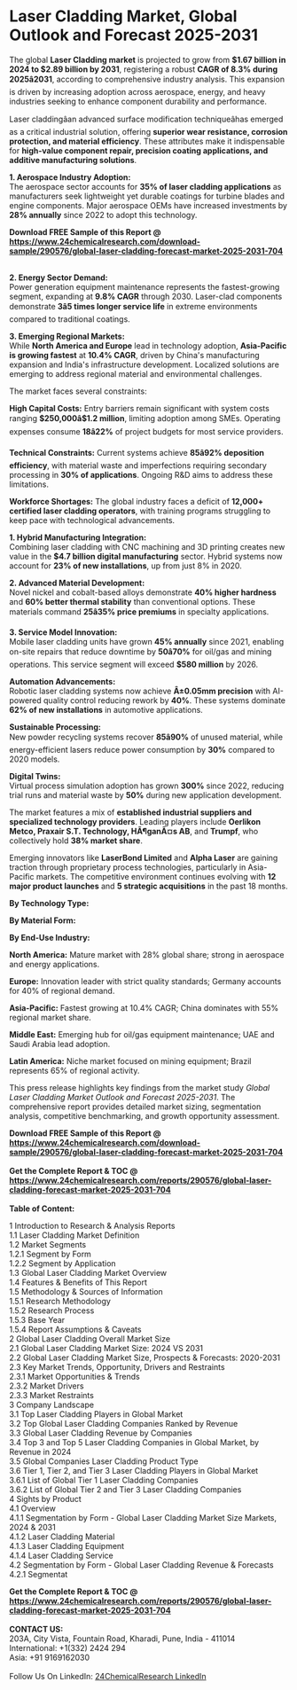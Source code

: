 <h1>Laser Cladding Market, Global Outlook and Forecast 2025-2031</h1><p>The global <strong>Laser Cladding market</strong> is projected to grow from <strong>$1.67 billion in 2024 to $2.89 billion by 2031</strong>, registering a robust <strong>CAGR of 8.3% during 2025â2031</strong>, according to comprehensive industry analysis. This expansion is driven by increasing adoption across aerospace, energy, and heavy industries seeking to enhance component durability and performance.</p><p>Laser claddingâan advanced surface modification techniqueâhas emerged as a critical industrial solution, offering <strong>superior wear resistance, corrosion protection, and material efficiency</strong>. These attributes make it indispensable for <strong>high-value component repair, precision coating applications, and additive manufacturing solutions</strong>.</p><p><strong>1. Aerospace Industry Adoption:</strong><br>
The aerospace sector accounts for <strong>35% of laser cladding applications</strong> as manufacturers seek lightweight yet durable coatings for turbine blades and engine components. Major aerospace OEMs have increased investments by <strong>28% annually</strong> since 2022 to adopt this technology.</p><div><b>Download FREE Sample of this Report @ 
            <a href="https://www.24chemicalresearch.com/download-sample/290576/global-laser-cladding-forecast-market-2025-2031-704">
            https://www.24chemicalresearch.com/download-sample/290576/global-laser-cladding-forecast-market-2025-2031-704</a></b></div><br><p><strong>2. Energy Sector Demand:</strong><br>
Power generation equipment maintenance represents the fastest-growing segment, expanding at <strong>9.8% CAGR</strong> through 2030. Laser-clad components demonstrate <strong>3â5 times longer service life</strong> in extreme environments compared to traditional coatings.</p><p><strong>3. Emerging Regional Markets:</strong><br>
While <strong>North America and Europe</strong> lead in technology adoption, <strong>Asia-Pacific is growing fastest</strong> at <strong>10.4% CAGR</strong>, driven by China's manufacturing expansion and India's infrastructure development. Localized solutions are emerging to address regional material and environmental challenges.</p><p>The market faces several constraints:</p><p><strong>High Capital Costs:</strong> Entry barriers remain significant with system costs ranging <strong>$250,000â$1.2 million</strong>, limiting adoption among SMEs. Operating expenses consume <strong>18â22%</strong> of project budgets for most service providers.</p><p><strong>Technical Constraints:</strong> Current systems achieve <strong>85â92% deposition efficiency</strong>, with material waste and imperfections requiring secondary processing in <strong>30% of applications</strong>. Ongoing R&amp;D aims to address these limitations.</p><p><strong>Workforce Shortages:</strong> The global industry faces a deficit of <strong>12,000+ certified laser cladding operators</strong>, with training programs struggling to keep pace with technological advancements.</p><p><strong>1. Hybrid Manufacturing Integration:</strong><br>
Combining laser cladding with CNC machining and 3D printing creates new value in the <strong>$4.7 billion digital manufacturing</strong> sector. Hybrid systems now account for <strong>23% of new installations</strong>, up from just 8% in 2020.</p><p><strong>2. Advanced Material Development:</strong><br>
Novel nickel and cobalt-based alloys demonstrate <strong>40% higher hardness</strong> and <strong>60% better thermal stability</strong> than conventional options. These materials command <strong>25â35% price premiums</strong> in specialty applications.</p><p><strong>3. Service Model Innovation:</strong><br>
Mobile laser cladding units have grown <strong>45% annually</strong> since 2021, enabling on-site repairs that reduce downtime by <strong>50â70%</strong> for oil/gas and mining operations. This service segment will exceed <strong>$580 million</strong> by 2026.</p><p><strong>Automation Advancements:</strong><br>
	Robotic laser cladding systems now achieve <strong>Â±0.05mm precision</strong> with AI-powered quality control reducing rework by <strong>40%</strong>. These systems dominate <strong>62% of new installations</strong> in automotive applications.</p><p><strong>Sustainable Processing:</strong><br>
	New powder recycling systems recover <strong>85â90%</strong> of unused material, while energy-efficient lasers reduce power consumption by <strong>30%</strong> compared to 2020 models.</p><p><strong>Digital Twins:</strong><br>
	Virtual process simulation adoption has grown <strong>300%</strong> since 2022, reducing trial runs and material waste by <strong>50%</strong> during new application development.</p><p>The market features a mix of <strong>established industrial suppliers and specialized technology providers</strong>. Leading players include <strong>Oerlikon Metco, Praxair S.T. Technology, HÃ¶ganÃ¤s AB</strong>, and <strong>Trumpf</strong>, who collectively hold <strong>38% market share</strong>.</p><p>Emerging innovators like <strong>LaserBond Limited</strong> and <strong>Alpha Laser</strong> are gaining traction through proprietary process technologies, particularly in Asia-Pacific markets. The competitive environment continues evolving with <strong>12 major product launches</strong> and <strong>5 strategic acquisitions</strong> in the past 18 months.</p><p><strong>By Technology Type:</strong></p><p><strong>By Material Form:</strong></p><p><strong>By End-Use Industry:</strong></p><p><strong>North America:</strong> Mature market with 28% global share; strong in aerospace and energy applications.</p><p><strong>Europe:</strong> Innovation leader with strict quality standards; Germany accounts for 40% of regional demand.</p><p><strong>Asia-Pacific:</strong> Fastest growing at 10.4% CAGR; China dominates with 55% regional market share.</p><p><strong>Middle East:</strong> Emerging hub for oil/gas equipment maintenance; UAE and Saudi Arabia lead adoption.</p><p><strong>Latin America:</strong> Niche market focused on mining equipment; Brazil represents 65% of regional activity.</p><p>This press release highlights key findings from the market study <em>Global Laser Cladding Market Outlook and Forecast 2025-2031</em>. The comprehensive report provides detailed market sizing, segmentation analysis, competitive benchmarking, and growth opportunity assessment.</p><div><b>Download FREE Sample of this Report @ 
            <a href="https://www.24chemicalresearch.com/download-sample/290576/global-laser-cladding-forecast-market-2025-2031-704">
            https://www.24chemicalresearch.com/download-sample/290576/global-laser-cladding-forecast-market-2025-2031-704</a></b></div><br><div><b>Get the Complete Report & TOC @ 
            <a href="https://www.24chemicalresearch.com/reports/290576/global-laser-cladding-forecast-market-2025-2031-704">
            https://www.24chemicalresearch.com/reports/290576/global-laser-cladding-forecast-market-2025-2031-704</a></b></div><br>
            <b>Table of Content:</b><p>1 Introduction to Research & Analysis Reports<br />
 1.1 Laser Cladding Market Definition<br />
 1.2 Market Segments<br />
 1.2.1 Segment by Form<br />
 1.2.2 Segment by Application<br />
 1.3 Global Laser Cladding Market Overview<br />
 1.4 Features & Benefits of This Report<br />
 1.5 Methodology & Sources of Information<br />
 1.5.1 Research Methodology<br />
 1.5.2 Research Process<br />
 1.5.3 Base Year<br />
 1.5.4 Report Assumptions & Caveats<br />
2 Global Laser Cladding Overall Market Size<br />
 2.1 Global Laser Cladding Market Size: 2024 VS 2031<br />
 2.2 Global Laser Cladding Market Size, Prospects & Forecasts: 2020-2031<br />
 2.3 Key Market Trends, Opportunity, Drivers and Restraints<br />
 2.3.1 Market Opportunities & Trends<br />
 2.3.2 Market Drivers<br />
 2.3.3 Market Restraints<br />
3 Company Landscape<br />
 3.1 Top Laser Cladding Players in Global Market<br />
 3.2 Top Global Laser Cladding Companies Ranked by Revenue<br />
 3.3 Global Laser Cladding Revenue by Companies<br />
 3.4 Top 3 and Top 5 Laser Cladding Companies in Global Market, by Revenue in 2024<br />
 3.5 Global Companies Laser Cladding Product Type<br />
 3.6 Tier 1, Tier 2, and Tier 3 Laser Cladding Players in Global Market<br />
 3.6.1 List of Global Tier 1 Laser Cladding Companies<br />
 3.6.2 List of Global Tier 2 and Tier 3 Laser Cladding Companies<br />
4 Sights by Product<br />
 4.1 Overview<br />
 4.1.1 Segmentation by Form - Global Laser Cladding Market Size Markets, 2024 & 2031<br />
 4.1.2 Laser Cladding Material<br />
 4.1.3 Laser Cladding Equipment<br />
 4.1.4 Laser Cladding Service<br />
 4.2 Segmentation by Form - Global Laser Cladding Revenue & Forecasts<br />
 4.2.1 Segmentat</p><div><b>Get the Complete Report & TOC @ 
            <a href="https://www.24chemicalresearch.com/reports/290576/global-laser-cladding-forecast-market-2025-2031-704">
            https://www.24chemicalresearch.com/reports/290576/global-laser-cladding-forecast-market-2025-2031-704</a></b></div><br><b>CONTACT US:</b><br>
            203A, City Vista, Fountain Road, Kharadi, Pune, India - 411014<br>
            International: +1(332) 2424 294<br>
            Asia: +91 9169162030 <br><br>
            Follow Us On LinkedIn: <a href="https://www.linkedin.com/company/24chemicalresearch/">24ChemicalResearch LinkedIn</a>